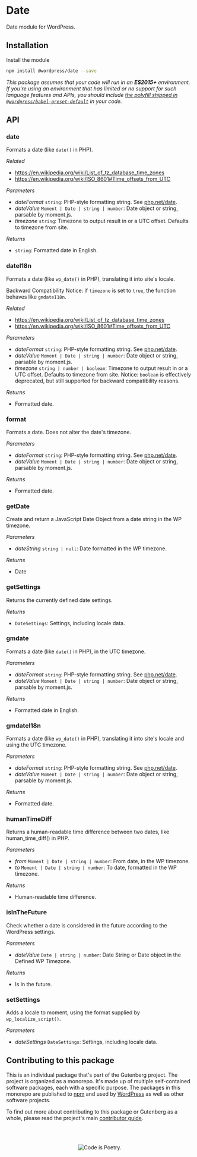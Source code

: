 # Date

Date module for WordPress.

## Installation

Install the module

```bash
npm install @wordpress/date --save
```

_This package assumes that your code will run in an **ES2015+** environment. If you're using an environment that has limited or no support for such language features and APIs, you should include [the polyfill shipped in `@wordpress/babel-preset-default`](https://github.com/WordPress/gutenberg/tree/HEAD/packages/babel-preset-default#polyfill) in your code._

## API

<!-- START TOKEN(Autogenerated API docs) -->

### date

Formats a date (like `date()` in PHP).

_Related_

-   <https://en.wikipedia.org/wiki/List_of_tz_database_time_zones>
-   <https://en.wikipedia.org/wiki/ISO_8601#Time_offsets_from_UTC>

_Parameters_

-   _dateFormat_ `string`: PHP-style formatting string. See [php.net/date](https://www.php.net/manual/en/function.date.php).
-   _dateValue_ `Moment | Date | string | number`: Date object or string, parsable by moment.js.
-   _timezone_ `string`: Timezone to output result in or a UTC offset. Defaults to timezone from site.

_Returns_

-   `string`: Formatted date in English.

### dateI18n

Formats a date (like `wp_date()` in PHP), translating it into site's locale.

Backward Compatibility Notice: if `timezone` is set to `true`, the function behaves like `gmdateI18n`.

_Related_

-   <https://en.wikipedia.org/wiki/List_of_tz_database_time_zones>
-   <https://en.wikipedia.org/wiki/ISO_8601#Time_offsets_from_UTC>

_Parameters_

-   _dateFormat_ `string`: PHP-style formatting string. See [php.net/date](https://www.php.net/manual/en/function.date.php).
-   _dateValue_ `Moment | Date | string | number`: Date object or string, parsable by moment.js.
-   _timezone_ `string | number | boolean`: Timezone to output result in or a UTC offset. Defaults to timezone from site. Notice: `boolean` is effectively deprecated, but still supported for backward compatibility reasons.

_Returns_

-   Formatted date.

### format

Formats a date. Does not alter the date's timezone.

_Parameters_

-   _dateFormat_ `string`: PHP-style formatting string. See [php.net/date](https://www.php.net/manual/en/function.date.php).
-   _dateValue_ `Moment | Date | string | number`: Date object or string, parsable by moment.js.

_Returns_

-   Formatted date.

### getDate

Create and return a JavaScript Date Object from a date string in the WP timezone.

_Parameters_

-   _dateString_ `string | null`: Date formatted in the WP timezone.

_Returns_

-   Date

### getSettings

Returns the currently defined date settings.

_Returns_

-   `DateSettings`: Settings, including locale data.

### gmdate

Formats a date (like `date()` in PHP), in the UTC timezone.

_Parameters_

-   _dateFormat_ `string`: PHP-style formatting string. See [php.net/date](https://www.php.net/manual/en/function.date.php).
-   _dateValue_ `Moment | Date | string | number`: Date object or string, parsable by moment.js.

_Returns_

-   Formatted date in English.

### gmdateI18n

Formats a date (like `wp_date()` in PHP), translating it into site's locale and using the UTC timezone.

_Parameters_

-   _dateFormat_ `string`: PHP-style formatting string. See [php.net/date](https://www.php.net/manual/en/function.date.php).
-   _dateValue_ `Moment | Date | string | number`: Date object or string, parsable by moment.js.

_Returns_

-   Formatted date.

### humanTimeDiff

Returns a human-readable time difference between two dates, like human_time_diff() in PHP.

_Parameters_

-   _from_ `Moment | Date | string | number`: From date, in the WP timezone.
-   _to_ `Moment | Date | string | number`: To date, formatted in the WP timezone.

_Returns_

-   Human-readable time difference.

### isInTheFuture

Check whether a date is considered in the future according to the WordPress settings.

_Parameters_

-   _dateValue_ `Date | string | number`: Date String or Date object in the Defined WP Timezone.

_Returns_

-   Is in the future.

### setSettings

Adds a locale to moment, using the format supplied by `wp_localize_script()`.

_Parameters_

-   _dateSettings_ `DateSettings`: Settings, including locale data.

<!-- END TOKEN(Autogenerated API docs) -->

## Contributing to this package

This is an individual package that's part of the Gutenberg project. The project is organized as a monorepo. It's made up of multiple self-contained software packages, each with a specific purpose. The packages in this monorepo are published to [npm](https://www.npmjs.com/) and used by [WordPress](https://make.wordpress.org/core/) as well as other software projects.

To find out more about contributing to this package or Gutenberg as a whole, please read the project's main [contributor guide](https://github.com/WordPress/gutenberg/tree/HEAD/CONTRIBUTING.md).

<br /><br /><p align="center"><img src="https://s.w.org/style/images/codeispoetry.png?1" alt="Code is Poetry." /></p>

